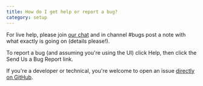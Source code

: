 ```yaml
---
title: How do I get help or report a bug?
category: setup
---
```


For live help, please join [our chat](https://slack.lbry.io) and in channel #bugs post a note with what exactly is going on (details please!).

To report a bug (and assuming you're using the UI) click Help, then click the Send Us a Bug Report link.

If you're a developer or technical, you're welcome to open an issue [directly on GitHub](https://github.com/lbryio/lbry/issues).
